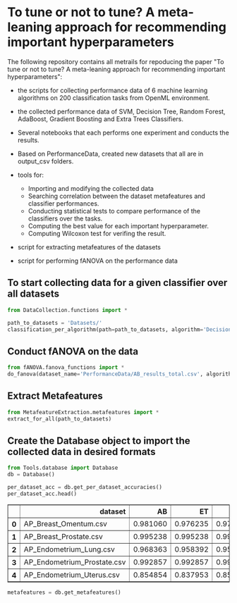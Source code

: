
# To tune or not to tune? A meta-leaning approach for recommending important hyperparameters

The following repository contains all metrails for repoducing the paper "To tune or not to tune? A meta-leaning approach for recommending important hyperparameters":

* the scripts for collecting performance data of 6 machine learning algorithms on 200 classification tasks from OpenML environment.
* the collected performance data of SVM, Decision Tree, Random Forest, AdaBoost, Gradient Boosting and Extra Trees Classifiers.
* Several notebooks that each performs one experiment and conducts the results.
* Based on PerformanceData, created new datasets that all are in output_csv folders.
* tools for:
  * Importing and modifying the collected data
  * Searching correlation between the dataset metafeatures and classifier performances.
  * Conducting statistical tests to compare performance of the classifiers over the tasks.
  * Computing the best value for each important hyperparameter.
  * Computing Wilcoxon test for verifing the result.

* script for extracting metafeatures of the datasets
* script for performing fANOVA on the performance data

## To start collecting data for a given classifier over all datasets

```python
from DataCollection.functions import *

path_to_datasets = 'Datasets/'
classification_per_algorithm(path=path_to_datasets, algorithm='DecisionTree')
```

## Conduct fANOVA on the data

```python
from fANOVA.fanova_functions import *
do_fanova(dataset_name='PerformanceData/AB_results_total.csv', algorithm='AdaBoost')
```

## Extract Metafeatures

```python
from MetafeatureExtraction.metafeatures import *
extract_for_all(path_to_datasets)
```

## Create the Database object to import the collected data in desired formats

```python
from Tools.database import Database
db = Database()
```

```python
per_dataset_acc = db.get_per_dataset_accuracies()
per_dataset_acc.head()
```

<div>
<style scoped>
    .dataframe tbody tr th:only-of-type {
        vertical-align: middle;
    }

    .dataframe tbody tr th {
        vertical-align: top;
    }

    .dataframe thead th {
        text-align: right;
    }
</style>
<table border="1" class="dataframe">
  <thead>
    <tr style="text-align: right;">
      <th></th>
      <th>dataset</th>
      <th>AB</th>
      <th>ET</th>
      <th>RF</th>
      <th>DT</th>
      <th>GB</th>
      <th>SVM</th>
    </tr>
  </thead>
  <tbody>
    <tr>
      <th>0</th>
      <td>AP_Breast_Omentum.csv</td>
      <td>0.981060</td>
      <td>0.976235</td>
      <td>0.976462</td>
      <td>0.973912</td>
      <td>0.983555</td>
      <td>0.914538</td>
    </tr>
    <tr>
      <th>1</th>
      <td>AP_Breast_Prostate.csv</td>
      <td>0.995238</td>
      <td>0.995238</td>
      <td>0.995238</td>
      <td>0.995238</td>
      <td>0.995238</td>
      <td>0.961498</td>
    </tr>
    <tr>
      <th>2</th>
      <td>AP_Endometrium_Lung.csv</td>
      <td>0.968363</td>
      <td>0.958392</td>
      <td>0.957018</td>
      <td>0.929240</td>
      <td>0.968363</td>
      <td>0.894591</td>
    </tr>
    <tr>
      <th>3</th>
      <td>AP_Endometrium_Prostate.csv</td>
      <td>0.992857</td>
      <td>0.992857</td>
      <td>0.992857</td>
      <td>1.000000</td>
      <td>1.000000</td>
      <td>0.984615</td>
    </tr>
    <tr>
      <th>4</th>
      <td>AP_Endometrium_Uterus.csv</td>
      <td>0.854854</td>
      <td>0.837953</td>
      <td>0.859561</td>
      <td>0.827924</td>
      <td>0.860409</td>
      <td>0.758801</td>
    </tr>
  </tbody>
</table>
</div>


```python
metafeatures = db.get_metafeatures()
```
